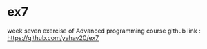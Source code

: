 # ex7
week seven exercise of Advanced programming course
github link : https://github.com/yahav20/ex7
